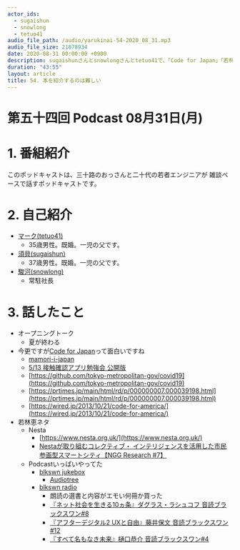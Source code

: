 ```yaml
---
actor_ids:
  - sugaishun
  - snowlong
  - tetuo41
audio_file_path: /audio/yarukinai-54-2020_08_31.mp3
audio_file_size: 21078934
date: 2020-08-31 00:00:00 +0900
description: sugaishunさんとsnowlongさんとtetuo41で、「Code for Japan」「若林恵」について話しました。
duration: "43:55"
layout: article
title: 54. 本を紹介するのは難しい
---
```


# 第五十四回 Podcast 08月31日(月)

# 1. 番組紹介
  このポッドキャストは、三十路のおっさんと二十代の若者エンジニアが
  雑談ベースで話すポッドキャストです。

# 2. 自己紹介
- [マーク(tetuo41)](https://twitter.com/tetuo41)
  - 35歳男性。既婚。一児の父です。
- [須貝(sugaishun)](https://twitter.com/sugaishun)
  - 37歳男性。既婚。一児の父です。
- [駿河(snowlong)](https://twitter.com/_snowlong)
  - 常駐社長

# 3. 話したこと
- オープニングトーク
  - 夏が終わる
- 今更ですが[Code for Japan](https://www.code4japan.org/)って面白いですね
  - [mamori-i-japan](https://github.com/mamori-i-japan)
  - [5/13 接触確認アプリ勉強会 公開版](https://youtu.be/Mj1AH1SPW7c)
  - [https://github.com/tokyo-metropolitan-gov/covid19](https://github.com/tokyo-metropolitan-gov/covid19)
  - [https://prtimes.jp/main/html/rd/p/000000007.000039198.html](https://prtimes.jp/main/html/rd/p/000000007.000039198.html)
  -  [https://wired.jp/2013/10/21/code-for-america/](https://wired.jp/2013/10/21/code-for-america/)
- 若林恵ネタ
  - Nesta
    - [https://www.nesta.org.uk/](https://www.nesta.org.uk/)
    - [Nestaが取り組むコレクティブ・ インテリジェンスを活用した市民参画型スマートシティ【NGG Research #7】](https://note.com/blkswn_tokyo/n/n2664fa8d156f)
  - Podcastいっぱいやってた
    - [blkswn jukebox](https://podcasts.apple.com/jp/podcast/blkswn-jukebox/id1500057699)
      - [Audiotree](https://audiotree.tv/)
    - [blkswn radio](https://podcasts.apple.com/jp/podcast/blkswn-radio/id1502262436)
      - 朗読の選書と内容がエモい何冊か買った
      - [『ネット社会を生きる10ヵ条』ダグラス・ラシュコフ 音読ブラックスワン#8](https://podcasts.apple.com/jp/podcast/%E3%83%8D%E3%83%83%E3%83%88%E7%A4%BE%E4%BC%9A%E3%82%92%E7%94%9F%E3%81%8D%E3%82%8B10%E3%83%B5%E6%9D%A1-%E3%83%80%E3%82%B0%E3%83%A9%E3%82%B9-%E3%83%A9%E3%82%B7%E3%83%A5%E3%82%B3%E3%83%95-%E9%9F%B3%E8%AA%AD%E3%83%96%E3%83%A9%E3%83%83%E3%82%AF%E3%82%B9%E3%83%AF%E3%83%B3-8/id1502262436?i=1000482701659)
      - [『アフターデジタル2 UXと自由』藤井保文 音読ブラックスワン#12](https://podcasts.apple.com/jp/podcast/%E3%82%A2%E3%83%95%E3%82%BF%E3%83%BC%E3%83%87%E3%82%B8%E3%82%BF%E3%83%AB2-ux%E3%81%A8%E8%87%AA%E7%94%B1-%E8%97%A4%E4%BA%95%E4%BF%9D%E6%96%87-%E9%9F%B3%E8%AA%AD%E3%83%96%E3%83%A9%E3%83%83%E3%82%AF%E3%82%B9%E3%83%AF%E3%83%B3-12/id1502262436?i=1000486869262)
      - [『すべて名もなき未来』樋口恭介 音読ブラックスワン#4](https://podcasts.apple.com/jp/podcast/%E3%81%99%E3%81%B9%E3%81%A6%E5%90%8D%E3%82%82%E3%81%AA%E3%81%8D%E6%9C%AA%E6%9D%A5-%E6%A8%8B%E5%8F%A3%E6%81%AD%E4%BB%8B-%E9%9F%B3%E8%AA%AD%E3%83%96%E3%83%A9%E3%83%83%E3%82%AF%E3%82%B9%E3%83%AF%E3%83%B3-4/id1502262436?i=1000477079514)
